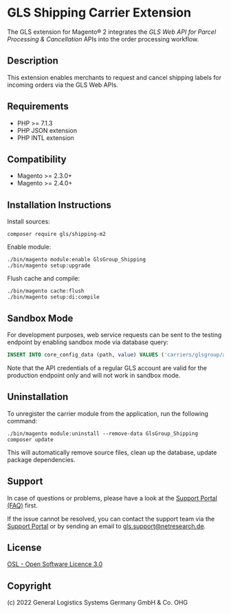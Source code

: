 GLS Shipping Carrier Extension
==============================

The GLS extension for Magento® 2 integrates the
_GLS Web API for Parcel Processing & Cancellation_
APIs into the order processing workflow.

Description
-----------
This extension enables merchants to request and cancel shipping labels for incoming orders
via the GLS Web APIs.

Requirements
------------
* PHP >= 7.1.3
* PHP JSON extension
* PHP INTL extension

Compatibility
-------------
* Magento >= 2.3.0+
* Magento >= 2.4.0+

Installation Instructions
-------------------------

Install sources:

    composer require gls/shipping-m2

Enable module:

    ./bin/magento module:enable GlsGroup_Shipping
    ./bin/magento setup:upgrade

Flush cache and compile:

    ./bin/magento cache:flush
    ./bin/magento setup:di:compile

Sandbox Mode
------------

For development purposes, web service requests can be sent to the
testing endpoint by enabling sandbox mode via database query:

```sql
INSERT INTO core_config_data (path, value) VALUES ('carriers/glsgroup/account/sandboxmode', '1');
```

Note that the API credentials of a regular GLS account are valid for
the production endpoint only and will not work in sandbox mode.

Uninstallation
--------------

To unregister the carrier module from the application, run the following command:

    ./bin/magento module:uninstall --remove-data GlsGroup_Shipping
    composer update

This will automatically remove source files, clean up the database, update package dependencies.

Support
-------
In case of questions or problems, please have a look at the
[Support Portal (FAQ)](http://gls.support.netresearch.de/) first.

If the issue cannot be resolved, you can contact the support team via the
[Support Portal](http://gls.support.netresearch.de/) or by sending an email
to <gls.support@netresearch.de>.

License
-------
[OSL - Open Software Licence 3.0](http://opensource.org/licenses/osl-3.0.php)

Copyright
---------
(c) 2022 General Logistics Systems Germany GmbH & Co. OHG
